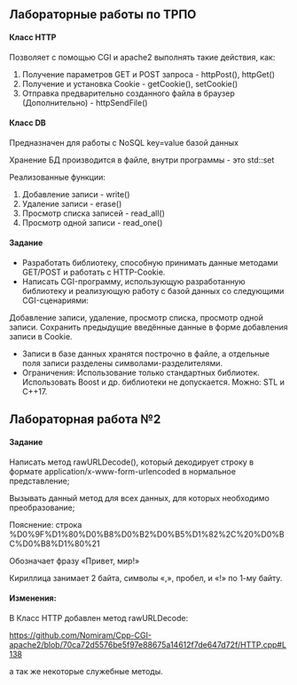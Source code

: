 ## Лабораторные работы по ТРПО

#### Класс HTTP

Позволяет с помощью CGI и apache2 выполнять такие действия, как:

1. Получение параметров GET и POST запроса - httpPost(), httpGet()
2. Получение и установка Cookie - getCookie(), setCookie()
3. Отправка предварительно созданного файла в браузер (Дополнительно) - httpSendFile()

#### Класс DB

Предназначен для работы с NoSQL key=value базой данных

Хранение БД производится в файле, внутри программы - это std::set

Реализованные функции:

1. Добавление записи - write()
2. Удаление записи - erase()
3. Просмотр списка записей - read_all()
4. Просмотр одной записи - read_one()

#### Задание

* Разработать библиотеку, способную принимать данные методами GET/POST и работать с HTTP-Cookie.
* Написать CGI-программу, использующую разработанную библиотеку и реализующую работу с базой данных со следующими CGI-сценариями:

Добавление записи, удаление, просмотр списка, просмотр одной записи. Сохранить
предыдущие введённые данные в форме добавления записи в Cookie.

* Записи в базе данных хранятся построчно в файле, а отдельные поля записи разделены символами-разделителями.
* Ограничения: Использование только стандартных библиотек. Использовать Boost  и др. библиотеки не допускается. Можно: STL и C++17.

## Лабораторная работа №2

#### Задание

Написать метод rawURLDecode(), который декодирует строку в формате application/x-www-form-urlencoded в нормальное представление;

Вызывать данный метод для всех данных, для которых необходимо преобразование;

Пояснение: строка %D0%9F%D1%80%D0%B8%D0%B2%D0%B5%D1%82%2C%20%D0%BC%D0%B8%D1%80%21

Обозначает фразу «Привет, мир!»

Кириллица занимает 2 байта, символы «,», пробел, и «!» по 1-му байту.

#### Изменения:

В Класс HTTP добавлен метод rawURLDecode:

https://github.com/Nomiram/Cpp-CGI-apache2/blob/70ca72d5576be5f97e88675a14612f7de647d72f/HTTP.cpp#L138

а так же некоторые служебные методы.
